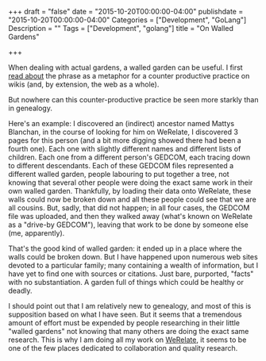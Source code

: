 +++
draft = "false"
date = "2015-10-20T00:00:00-04:00"
publishdate = "2015-10-20T00:00:00-04:00"
Categories = ["Development", "GoLang"]
Description = ""
Tags = ["Development", "golang"]
title = "On Walled Gardens"

+++

When dealing with actual gardens, a walled garden can be useful. I first
[read about](http://c2.com/cgi/wiki?WalledGarden)
the phrase as a metaphor for a counter productive practice on wikis (and, by extension, the web as a whole).

But nowhere can this counter-productive practice be seen more starkly than in genealogy.

Here's an example: I discovered an (indirect) ancestor named Mattys Blanchan, in the course of looking for him on WeRelate, I discovered 3 pages for this person (and a bit more digging showed there had been a fourth one).  Each one with slightly different names and different lists of children. Each one from a different person's GEDCOM, each tracing down to different descendants.  Each of these GEDCOM files represented a different walled garden, people labouring to put together a tree, not knowing that several other people were doing the exact same work in their own walled garden.  Thankfully, by loading their data onto WeRelate, these walls could now be broken down and all these people could see that we are all cousins.  But, sadly, that did not happen; in all four cases, the GEDCOM file was uploaded, and then they walked away (what's known on WeRelate as a "drive-by GEDCOM"), leaving that work to be done by someone else (me, apparently).

That's the good kind of walled garden: it ended up in a place where the walls could be broken down.  But I have happened upon numerous web sites devoted to a particular family; many containing a wealth of information, but I have yet to find one with sources or citations.  Just bare, purported, "facts" with no substantiation.  A garden full of things which could be healthy or deadly.

I should point out that I am relatively new to genealogy, and most of this is supposition based on what I have seen.  But it seems that a tremendous amount of effort must be expended by people researching in their little "walled gardens" not knowing that many others are doing the exact same research.  This is why I am doing all my work on [WeRelate](http://www.werelate.org/wiki/Main_Page), it seems to be one of the few places dedicated to collaboration and quality research.